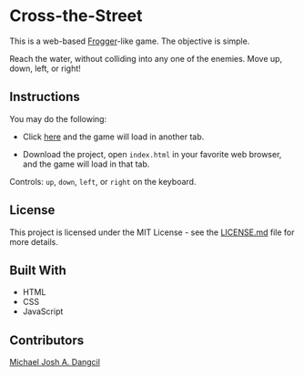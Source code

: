 # Cross-the-Street
This is a web-based [Frogger](https://en.wikipedia.org/wiki/Frogger)-like game. The objective is simple. 

Reach the water, without colliding into any one of the enemies. Move up, down, left, or right!

## Instructions
You may do the following:
+ Click [here](https://michaeljoshdangcil.github.io/Cross-the-Street/) and the game will load in another tab. 

+ Download the project, open `index.html` in your favorite web browser, and the game will load in that tab. 

Controls: `up`, `down`, `left`, or `right` on the keyboard.

## License 
This project is licensed under the MIT License - see the [LICENSE.md](https://github.com/MichaelJoshDangcil/Concentration-Game/blob/master/LICENSE) file for more details.

## Built With
+ HTML
+ CSS
+ JavaScript

## Contributors
[Michael Josh A. Dangcil](https://github.com/MichaelJoshDangcil)
